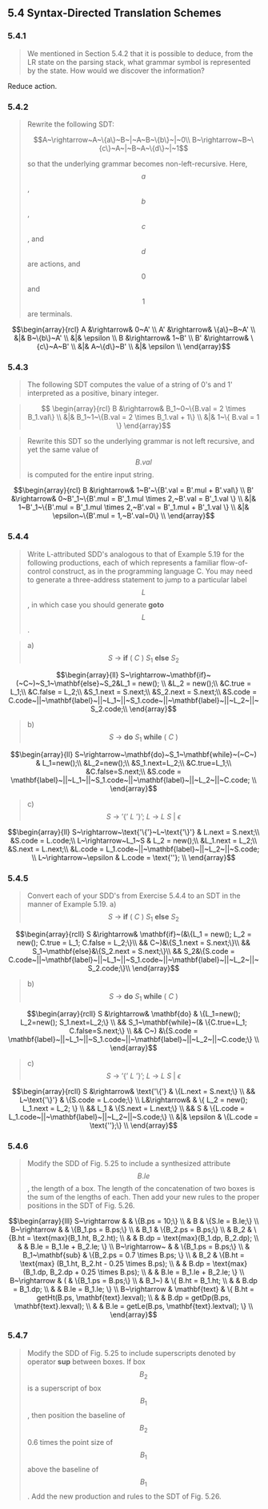 ## 5.4 Syntax-Directed Translation Schemes

### 5.4.1

> We mentioned in Section 5.4.2 that it is possible to deduce, from the LR state on the parsing stack, what grammar symbol is represented by the state. How would we discover the information?

Reduce action.

### 5.4.2

> Rewrite the following SDT:
>
> $$A~\rightarrow~A~\{a\}~B~|~A~B~\{b\}~|~0\\
B~\rightarrow~B~\{c\}~A~|~B~A~\{d\}~|~1$$
>
> so that the underlying grammar becomes non-left-recursive. Here, $$a$$, $$b$$, $$c$$, and $$d$$ are actions, and $$0$$ and $$1$$ are terminals.

$$\begin{array}{rcl}
A &\rightarrow& 0~A' \\
A' &\rightarrow& \{a\}~B~A' \\
&|& B~\{b\}~A' \\
&|& \epsilon \\
B &\rightarrow& 1~B' \\
B' &\rightarrow& \{c\}~A~B' \\
&|& A~\{d\}~B' \\
&|& \epsilon \\
\end{array}$$

### 5.4.3

> The following SDT computes the value of a string of 0's and 1' interpreted as a positive, binary integer.

> $$
\begin{array}{rcl}
B &\rightarrow& B_1~0~\{B.val = 2 \times B_1.val\} \\
&|& B_1~1~\{B.val = 2 \times B_1.val + 1\} \\
&|& 1~\{ B.val = 1 \}
\end{array}$$

> Rewrite this SDT so the underlying grammar is not left recursive, and yet the same value of $$B.val$$ is computed for the entire input string.

$$\begin{array}{rcl}
B &\rightarrow& 1~B'~\{B'.val = B'.mul + B'.val\} \\
B' &\rightarrow& 0~B'_1~\{B'.mul = B'_1.mul \times 2,~B'.val = B'_1.val \} \\
&|& 1~B'_1~\{B'.mul = B'_1.mul \times 2,~B'.val = B'_1.mul + B'_1.val \} \\
&|& \epsilon~\{B'.mul = 1,~B'.val=0\} \\
\end{array}$$

### 5.4.4

> Write L-attributed SDD's analogous to that of Example 5.19 for the following productions, each of which represents a familiar flow-of-control construct, as in the programming language C. You may need to generate a three-address statement to jump to a particular label $$L$$, in which case you should generate __goto__ $$L$$.

> a) $$S~\rightarrow~\mathbf{if}~(~C~)~S_1~\mathbf{else}~S_2$$

$$\begin{array}{ll}
S~\rightarrow~\mathbf{if}~(~C~)~S_1~\mathbf{else}~S_2&L_1 = new(); \\
&L_2 = new();\\
&C.true = L_1;\\
&C.false = L_2;\\
&S_1.next = S.next;\\
&S_2.next = S.next;\\
&S.code = C.code~||~\mathbf{label}~||~L_1~||~S_1.code~||~\mathbf{label}~||~L_2~||~S_2.code;\\
\end{array}$$

> b) $$S~\rightarrow~\mathbf{do}~S_1~\mathbf{while}~(~C~)$$

$$\begin{array}{ll}
S~\rightarrow~\mathbf{do}~S_1~\mathbf{while}~(~C~) & L_1=new();\\
&L_2=new();\\
&S_1.next=L_2;\\
&C.true=L_1;\\
&C.false=S.next;\\
&S.code = \mathbf{label}~||~L_1~||~S_1.code~||~\mathbf{label}~||~L_2~||~C.code; \\
\end{array}$$

> c) $$S~\rightarrow~\text{'\{'}~L~\text{'\}'};~L~\rightarrow~L~S~|~\epsilon$$

$$\begin{array}{ll}
S~\rightarrow~\text{'\{'}~L~\text{'\}'} & L.next = S.next;\\
&S.code = L.code;\\
L~\rightarrow~L_1~S & L_2 = new();\\
&L_1.next = L_2;\\
&S.next = L.next;\\
&L.code = L_1.code~||~\mathbf{label}~||~L_2~||~S.code; \\
L~\rightarrow~\epsilon & L.code = \text{''}; \\
\end{array}$$

### 5.4.5

> Convert each of your SDD's from Exercise 5.4.4 to an SDT in the manner of Example 5.19.
> a) $$S~\rightarrow~\mathbf{if}~(~C~)~S_1~\mathbf{else}~S_2$$

$$\begin{array}{rcll}
S &\rightarrow& \mathbf{if}~(&\{L_1 = new(); L_2 = new(); C.true = L_1; C.false = L_2;\}\\
&& C~)&\{S_1.next = S.next;\}\\
&& S_1~\mathbf{else}&\{S_2.next = S.next;\}\\
&& S_2&\{S.code = C.code~||~\mathbf{label}~||~L_1~||~S_1.code~||~\mathbf{label}~||~L_2~||~S_2.code;\}\\
\end{array}$$

> b) $$S~\rightarrow~\mathbf{do}~S_1~\mathbf{while}~(~C~)$$

$$\begin{array}{rcll}
S &\rightarrow& \mathbf{do} & \{L_1=new(); L_2=new(); S_1.next=L_2;\} \\
&& S_1~\mathbf{while}~(& \{C.true=L_1; C.false=S.next;\} \\
&& C~) &\{S.code = \mathbf{label}~||~L_1~||~S_1.code~||~\mathbf{label}~||~L_2~||~C.code;\} \\
\end{array}$$

> c) $$S~\rightarrow~\text{'\{'}~L~\text{'\}'};~L~\rightarrow~L~S~|~\epsilon$$

$$\begin{array}{rcll}
S &\rightarrow& \text{'\{'} & \{L.next = S.next;\} \\
&& L~\text{'\}'} & \{S.code = L.code;\} \\
L&\rightarrow& & \{ L_2 = new(); L_1.next = L_2; \} \\
&& L_1 & \{S.next = L.next;\} \\
&& S & \{L.code = L_1.code~||~\mathbf{label}~||~L_2~||~S.code;\} \\
&|& \epsilon & \{L.code = \text{''};\} \\
\end{array}$$

### 5.4.6

> Modify the SDD of Fig. 5.25 to include a synthesized attribute $$B.le$$, the length of a box. The length of the concatenation of two boxes is the sum of the lengths of each. Then add your new rules to the proper positions in the SDT of Fig. 5.26.

$$\begin{array}{lll}
S~\rightarrow & & \{B.ps = 10;\} \\
& B & \{S.le = B.le;\} \\
B~\rightarrow & & \{B_1.ps = B.ps;\} \\
& B_1 & \{B_2.ps = B.ps;\} \\
& B_2 & \{B.ht = \text{max}(B_1.ht, B_2.ht); \\
& & B.dp = \text{max}(B_1.dp, B_2.dp); \\
& & B.le = B_1.le + B_2.le; \} \\
B~\rightarrow~ & & \{B_1.ps = B.ps;\} \\
& B_1~\mathbf{sub} & \{B_2.ps = 0.7 \times B.ps; \} \\
& B_2 & \{B.ht = \text{max}
(B_1.ht, B_2.ht - 0.25 \times B.ps); \\
& & B.dp = \text{max}(B_1.dp, B_2.dp + 0.25 \times B.ps); \\
& & B.le = B_1.le + B_2.le; \} \\
B~\rightarrow & ( & \{B_1.ps = B.ps;\} \\
& B_1~) & \{ B.ht = B_1.ht; \\
& & B.dp = B_1.dp; \\
& & B.le = B_1.le; \} \\
B~\rightarrow & \mathbf{text} & \{ B.ht = getHt(B.ps, \mathbf{text}.lexval); \\
& & B.dp = getDp(B.ps, \mathbf{text}.lexval); \\
& & B.le = getLe(B.ps, \mathbf{text}.lextval); \} \\
\end{array}$$

### 5.4.7

> Modify the SDD of Fig. 5.25 to include superscripts denoted by operator __sup__ between boxes. If box $$B_2$$ is a superscript of box $$B_1$$, then position the baseline of $$B_2$$ 0.6 times the point size of $$B_1$$ above the baseline of $$B_1$$. Add the new production and rules to the SDT of Fig. 5.26.
